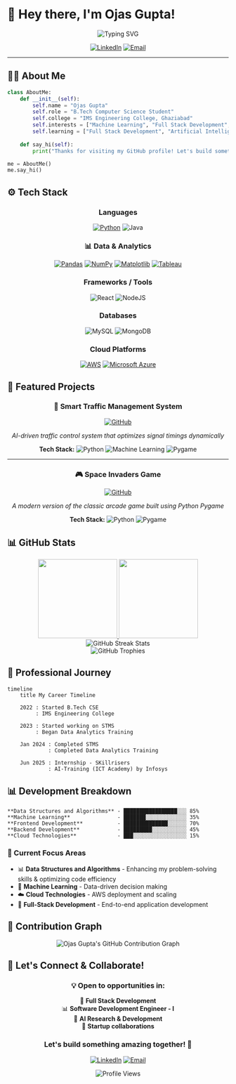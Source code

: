 # 🚀 Hey there, I'm Ojas Gupta! 
<div align="center">
  <img src="https://readme-typing-svg.herokuapp.com?font=Fira+Code&size=30&duration=3000&pause=1000&color=00D9FF&center=true&vCenter=true&width=800&lines=Full+Stack+Developer+%E2%9A%A1;Machine+Learning+Enthusiast+%F0%9F%A4%96;Data+Analytics+Intermediate+%F0%9F%93%8A;Backend+Developer+%F0%9F%9A%80" alt="Typing SVG" />

</div>

<div align="center">
  
[![LinkedIn](https://img.shields.io/badge/LinkedIn-0077B5?style=for-the-badge&logo=linkedin&logoColor=white)](http://www.linkedin.com/in/ojas-gupta-883804278/)
[![Email](https://img.shields.io/badge/Email-D14836?style=for-the-badge&logo=gmail&logoColor=white)](mailto:ojasgupta2003@gmail.com)

</div>

---

## 🧑‍💻 About Me

```python
class AboutMe:
    def __init__(self):
        self.name = "Ojas Gupta"
        self.role = "B.Tech Computer Science Student"
        self.college = "IMS Engineering College, Ghaziabad"
        self.interests = ["Machine Learning", "Full Stack Development", "Problem Solving"]
        self.learning = ["Full Stack Development", "Artificial Intelligence"]
    
    def say_hi(self):
        print("Thanks for visiting my GitHub profile! Let's build something awesome together 🚀")

me = AboutMe()
me.say_hi()
```

## ⚙️ Tech Stack
<div align="center">

  ### **Languages**
  [![Python](https://img.shields.io/badge/Python-3776AB?style=for-the-badge&logo=python&logoColor=white)](https://www.python.org/)
  ![Java](https://img.shields.io/badge/Java-ED8B00?style=for-the-badge&logo=openjdk&logoColor=white)

  ### 📊 Data & Analytics
  [![Pandas](https://img.shields.io/badge/Pandas-150458?style=for-the-badge&logo=pandas&logoColor=white)](https://pandas.pydata.org/)
  [![NumPy](https://img.shields.io/badge/NumPy-013243?style=for-the-badge&logo=numpy&logoColor=white)](https://numpy.org/)
  [![Matplotlib](https://img.shields.io/badge/Matplotlib-11557C?style=for-the-badge&logo=matplotlib&logoColor=white)](https://matplotlib.org/)
  [![Tableau](https://img.shields.io/badge/Tableau-E97627?style=for-the-badge&logo=tableau&logoColor=white)](https://www.tableau.com/)

  ### **Frameworks / Tools**
  ![React](https://img.shields.io/badge/React-61DAFB?style=for-the-badge&logo=react&logoColor=black)
  ![NodeJS](https://img.shields.io/badge/Node.js-339933?style=for-the-badge&logo=nodedotjs&logoColor=white)
  
  ### **Databases**
  ![MySQL](https://img.shields.io/badge/MySQL-4479A1?style=for-the-badge&logo=mysql&logoColor=white)
  ![MongoDB](https://img.shields.io/badge/MongoDB-4EA94B?style=for-the-badge&logo=mongodb&logoColor=white)
  
  ### **Cloud Platforms**
  [![AWS](https://img.shields.io/badge/AWS-FF9900?style=for-the-badge&logo=amazon-aws&logoColor=white)](https://aws.amazon.com/)
  [![Microsoft Azure](https://img.shields.io/badge/Microsoft%20Azure-0078D4?style=for-the-badge&logo=microsoft-azure&logoColor=white)](https://azure.microsoft.com/)

</div>

## 📂 Featured Projects

<div align="center">

### 🚦 Smart Traffic Management System
<p align="center">
  <a href="https://github.com/ojas-03/STMS">
    <img src="https://img.shields.io/badge/GitHub-100000?style=for-the-badge&logo=github&logoColor=white" alt="GitHub" />
  </a>
</p>

*AI-driven traffic control system that optimizes signal timings dynamically*

**Tech Stack:** 
![Python](https://img.shields.io/badge/Python-FFD43B?style=flat&logo=python&logoColor=blue) 
![Machine Learning](https://img.shields.io/badge/Machine%20Learning-FF6F91?style=flat&logo=scikit-learn&logoColor=white) 
![Pygame](https://img.shields.io/badge/Pygame-32CD32?style=flat&logo=python&logoColor=white)

---

### 🎮 Space Invaders Game
<p align="center">
  <a href="https://github.com/ojas-03/Space-Invaders-Pygame-">
    <img src="https://img.shields.io/badge/GitHub-100000?style=for-the-badge&logo=github&logoColor=white" alt="GitHub" />
  </a>
</p>

*A modern version of the classic arcade game built using Python Pygame*

**Tech Stack:** 
![Python](https://img.shields.io/badge/Python-FFD43B?style=flat&logo=python&logoColor=blue) 
![Pygame](https://img.shields.io/badge/Pygame-32CD32?style=flat&logo=python&logoColor=white)

</div>

## 📊 GitHub Stats

<div align="center">
  <a href="https://github.com/anuraghazra/github-readme-stats">
    <img height="180em" src="https://github-readme-stats.vercel.app/api?username=ojas-03&show_icons=true&theme=tokyonight&hide_border=true&count_private=true" />
  </a>
  <a href="https://github.com/anuraghazra/github-readme-stats">
    <img height="180em" src="https://github-readme-stats.vercel.app/api/top-langs/?username=ojas-03&layout=compact&theme=tokyonight&hide_border=true&langs_count=8&card_width=320" />
  </a>
</div>

<div align="center">
  <img src="https://streak-stats.demolab.com?user=ojas-03&theme=tokyonight&hide_border=true" alt="GitHub Streak Stats" />
</div>

<div align="center">
  <img src="https://github-profile-trophy.vercel.app/?username=ojas-03&theme=radical&no-frame=true&row=1&column=6" alt="GitHub Trophies" />
</div>

## 💼 Professional Journey

```mermaid
timeline
    title My Career Timeline
    
    2022 : Started B.Tech CSE
         : IMS Engineering College
    
    2023 : Started working on STMS
         : Began Data Analytics Training
    
    Jan 2024 : Completed STMS
             : Completed Data Analytics Training
            
    Jun 2025 : Internship - SKillrisers
             : AI-Training (ICT Academy) by Infosys
```

## 📊 Development Breakdown

```text
**Data Structures and Algorithms** - █████████████████░░░ 85%                                                                          
**Machine Learning**               - ███████░░░░░░░░░░░░░ 35%
**Frontend Development**           - ██████████████░░░░░░ 70%
**Backend Development**            - █████████░░░░░░░░░░░ 45%
**Cloud Technologies**             - ███░░░░░░░░░░░░░░░░░ 15%
```



### 🎯 Current Focus Areas
- 📊 **Data Structures and Algorithms** - Enhancing my problem-solving skills & optimizing code efficiency
- 🤖 **Machine Learning** - Data-driven decision making  
- ☁️ **Cloud Technologies** - AWS deployment and scaling
- 🚀 **Full-Stack Development** - End-to-end application development


## 🚀 Contribution Graph
<div align="center"> <img src="https://github-readme-activity-graph.vercel.app/graph?username=ojas-03&theme=tokyo-night&hide_border=true" alt="Ojas Gupta's GitHub Contribution Graph" /> </div>

## 🤝 Let's Connect & Collaborate!

<div align="center">

### 💡 Open to opportunities in:

🤖 **Full Stack Development**  
📊 **Software Development Engineer - I**  
🔬 **AI Research & Development**  
🚀 **Startup collaborations**

### Let's build something amazing together! 🚀

[![LinkedIn](https://img.shields.io/badge/LinkedIn-Connect-0077B5?style=for-the-badge&logo=linkedin)](http://www.linkedin.com/in/ojas-gupta-883804278/)
[![Email](https://img.shields.io/badge/Email-Contact-D14836?style=for-the-badge&logo=gmail)](mailto:ojasgupta2003@gmail.com)

![Profile Views](https://komarev.com/ghpvc/?username=ojas-03&label=PROFILE+VIEWS&color=brightgreen&style=flat-square)

</div>
